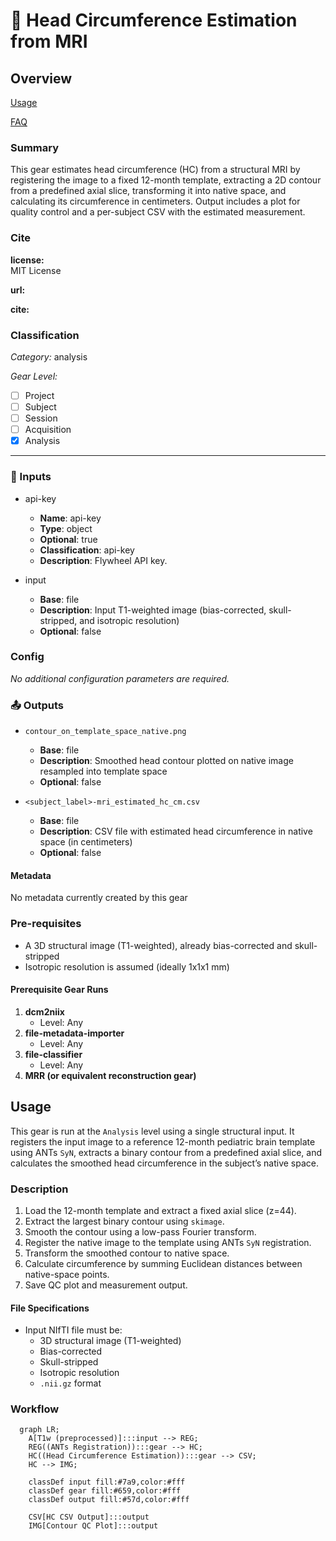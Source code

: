 # 🧠 Head Circumference Estimation from MRI

## Overview

[Usage](#usage)

[FAQ](#faq)

### Summary

This gear estimates head circumference (HC) from a structural MRI by registering the image to a fixed 12-month template, extracting a 2D contour from a predefined axial slice, transforming it into native space, and calculating its circumference in centimeters. Output includes a plot for quality control and a per-subject CSV with the estimated measurement.

### Cite

**license:**  
MIT License

**url:**  
<insert repository or documentation URL here>

**cite:**  


### Classification

*Category:* analysis

*Gear Level:*

* [ ] Project  
* [ ] Subject  
* [ ] Session  
* [ ] Acquisition  
* [x] Analysis

----

### 📁 Inputs

* api-key  
  * **Name**: api-key  
  * **Type**: object  
  * **Optional**: true  
  * **Classification**: api-key  
  * **Description**: Flywheel API key.

* input  
  * **Base**: file  
  * **Description**: Input T1-weighted image (bias-corrected, skull-stripped, and isotropic resolution)  
  * **Optional**: false

### Config

_No additional configuration parameters are required._

### 📤 Outputs

* `contour_on_template_space_native.png`  
  * **Base**: file  
  * **Description**: Smoothed head contour plotted on native image resampled into template space  
  * **Optional**: false

* `<subject_label>-mri_estimated_hc_cm.csv`  
  * **Base**: file  
  * **Description**: CSV file with estimated head circumference in native space (in centimeters)  
  * **Optional**: false

#### Metadata

No metadata currently created by this gear

### Pre-requisites

- A 3D structural image (T1-weighted), already bias-corrected and skull-stripped
- Isotropic resolution is assumed (ideally 1x1x1 mm)

#### Prerequisite Gear Runs

1. **dcm2niix**  
   * Level: Any  
2. **file-metadata-importer**  
   * Level: Any  
3. **file-classifier**  
   * Level: Any  
4. **MRR (or equivalent reconstruction gear)**  


## Usage

This gear is run at the `Analysis` level using a single structural input. It registers the input image to a reference 12-month pediatric brain template using ANTs `SyN`, extracts a binary contour from a predefined axial slice, and calculates the smoothed head circumference in the subject’s native space.

### Description

1. Load the 12-month template and extract a fixed axial slice (z=44).
2. Extract the largest binary contour using `skimage`.
3. Smooth the contour using a low-pass Fourier transform.
4. Register the native image to the template using ANTs `SyN` registration.
5. Transform the smoothed contour to native space.
6. Calculate circumference by summing Euclidean distances between native-space points.
7. Save QC plot and measurement output.

#### File Specifications

* Input NIfTI file must be:
  - 3D structural image (T1-weighted)
  - Bias-corrected
  - Skull-stripped
  - Isotropic resolution
  - `.nii.gz` format

### Workflow

```mermaid
  graph LR;
    A[T1w (preprocessed)]:::input --> REG;
    REG((ANTs Registration)):::gear --> HC;
    HC((Head Circumference Estimation)):::gear --> CSV;
    HC --> IMG;

    classDef input fill:#7a9,color:#fff
    classDef gear fill:#659,color:#fff
    classDef output fill:#57d,color:#fff

    CSV[HC CSV Output]:::output
    IMG[Contour QC Plot]:::output
